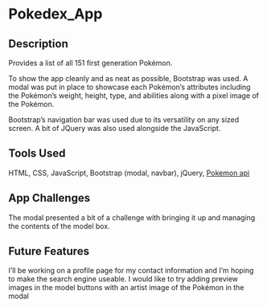 # Pokedex_App

## Description

Provides a list of all 151 first generation Pokémon.

To show the app cleanly and as neat as possible, Bootstrap was used. A modal was put in place to showcase each Pokémon’s attributes including the Pokémon’s weight, height, type, and abilities along with a pixel image of the Pokémon.

Bootstrap’s navigation bar was used due to its versatility on any sized screen. A bit of JQuery was also used alongside the JavaScript.

## Tools Used

HTML, CSS, JavaScript, Bootstrap (modal, navbar), jQuery, [Pokemon api](https://pokeapi.co/api/v2/pokemon/?limit=151)

## App Challenges

The modal presented a bit of a challenge with bringing it up and managing the contents of the model box.

## Future Features

I’ll be working on a profile page for my contact information and I’m hoping to make the search engine useable. I would like to try adding preview images in the model buttons with an artist image of the Pokémon in the modal
